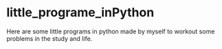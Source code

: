 # little_programe_inPython
Here are some little programs in python made by myself to workout some problems in the study and life.
